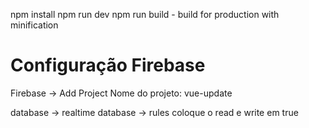 npm install
npm run dev
npm run build - build for production with minification


# Configuração Firebase
Firebase -> Add Project
Nome do projeto: vue-update


database -> realtime database -> rules
coloque o read e write em true